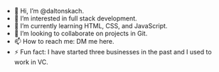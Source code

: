 - 👋 Hi, I’m @daltonskach.
- 👀 I’m interested in full stack development.
- 🌱 I’m currently learning HTML, CSS, and JavaScript.
- 💞️ I’m looking to collaborate on projects in Git.
- 📫 How to reach me: DM me here.
- ⚡ Fun fact: I have started three businesses in the past and I used to work in VC.

<!---
aiadonis/aiadonis is a ✨ special ✨ repository because its `README.md` (this file) appears on your GitHub profile.
You can click the Preview link to take a look at your changes.
--->
